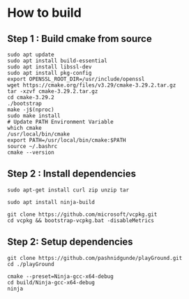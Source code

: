 # How to build
## Step 1 : Build cmake from source
    sudo apt update
    sudo apt install build-essential 
    sudo apt install libssl-dev
    sudo apt install pkg-config
    export OPENSSL_ROOT_DIR=/usr/include/openssl
    wget https://cmake.org/files/v3.29/cmake-3.29.2.tar.gz
    tar -xzvf cmake-3.29.2.tar.gz
    cd cmake-3.29.2
    ./bootstrap
    make -j$(nproc)
    sudo make install
    # Update PATH Environment Variable
    which cmake
    /usr/local/bin/cmake
    export PATH=/usr/local/bin/cmake:$PATH
    source ~/.bashrc
    cmake --version

## Step 2 : Install dependencies
    sudo apt-get install curl zip unzip tar            
    
    sudo apt install ninja-build
    
    git clone https://github.com/microsoft/vcpkg.git
    cd vcpkg && bootstrap-vcpkg.bat -disableMetrics
    
## Step 2: Setup dependencies
    git clone https://github.com/pashnidgunde/playGround.git
    cd ./playGround
    
    cmake --preset=Ninja-gcc-x64-debug    
    cd build/Ninja-gcc-x64-debug
    ninja
    
    



